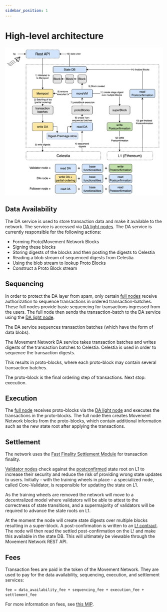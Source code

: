 ```yaml
---
sidebar_position: 1
---
```


# High-level architecture

![architecture_movement.png](./images/architecture_movement.png)

## Data Availability

The DA service is used to store transaction data and make it available to the network. The service is accessed via [DA light nodes](./node_level_architecture.md#da-light-node). The DA service is currently responsible for the following actions: 

- Forming Proto/Movement Network Blocks
- Signing these blocks
- Storing digests of the blocks and then posting the digests to Celestia
- Reading a blob stream of sequenced digests from Celestia
- Using the blob stream to lookup Proto Blocks
- Construct a Proto Block stream

## Sequencing

In order to protect the DA layer from spam, only certain [full nodes](./node_level_architecture.md#full-node) receive authorization to sequence transactions in ordered transaction-batches. These full nodes provide basic sequencing for transactions ingressed from the users. The full node then sends the transaction-batch to the DA service using the [DA light node](node_level_architecture.md#da-light-node).

The DA service sequences transaction batches (which have the form of data blobs).

The Movement Network DA service takes transaction batches and writes digests of the transaction batches to Celestia. Celestia is used in order to sequence the transaction digests.  

This results in proto-blocks, where each proto-block may contain several transaction batches.

The proto-block is the final ordering step of transactions. Next stop: execution.

## Execution

The [full node](./node_level_architecture.md#full-node) receives proto-blocks via the [DA light node](node_level_architecture.md#da-light-node) and executes the transactions in the proto-blocks. The full node then creates Movement Network blocks from the proto-blocks, which contain additional information such as the new state root after applying the transactions.

## Settlement

The network uses the [Fast Finality Settlement Module](../Introduction/technical_details.md#fast-finality-settlement-module) for transaction finality.

[Validator nodes](./node_level_architecture.md#validator-node) check against the [postconfirmed](../Introduction/technical_details.md#fast-finality-settlement-module) state root on L1 to increase their security and reduce the risk of providing wrong state updates to users. Initially - with the training wheels in place - a specialized node, called Core-Validator, is responsible for updating the state on L1.

As the training wheels are removed the network will move to a decentralized model where validators will be able to attest to the correctness of state transitions, and a supermajority of validators will be required to advance the state roots on L1.

At the moment the node will create state digests over multiple blocks resulting in a super-block. A post-confirmation is written to an [L! contract](https://etherscan.io/address/0x1bC3248fF599e1a71183a464058b01A78eC42edE). The node will then read the settled post-confirmation on the L! and make this available in the state DB. This will ultimately be viewable through the Movement Network REST API. 

## Fees

Transaction fees are paid in the token of the Movement Network. They are used to pay for the data availability, sequencing, execution, and settlement services:

```
fee = data_availability_fee + sequencing_fee + execution_fee + settlement_fee
```

For more information on fees, see [this MIP](https://github.com/movementlabsxyz/MIP/pull/19).
